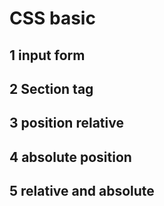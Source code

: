 # CSS basic
## 1 input form
## 2 Section tag
## 3 position relative
## 4 absolute position
## 5 relative and absolute